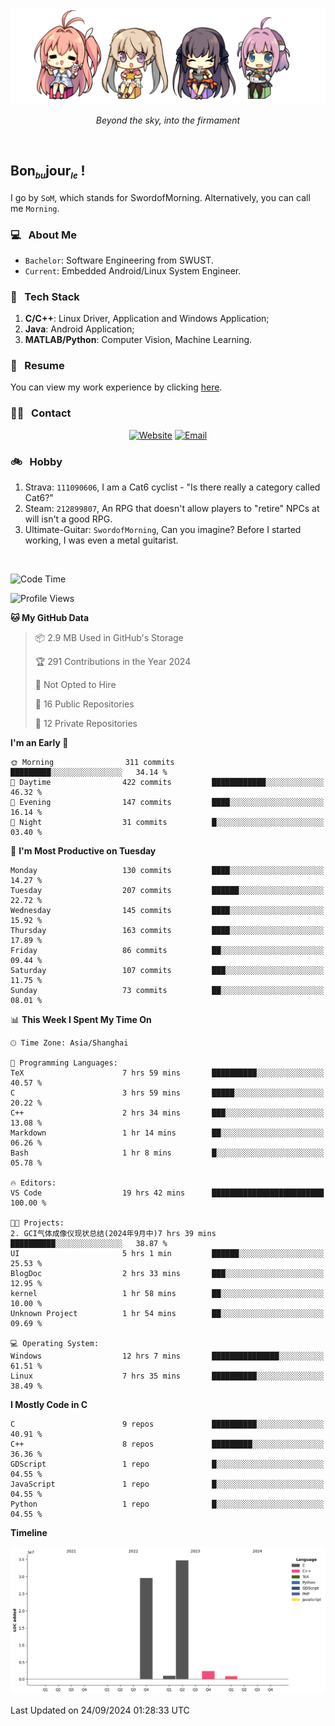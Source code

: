<img src="./pic/Aokana.png">
<p align="center"><em>Beyond the sky, into the firmament</em></p>

<br/>

## Bon<sub><em><font size=2>bu</font></em></sub>jour<sub><em><font size=2>le</font></em></sub> !

I go by `SoM`, which stands for SwordofMorning. Alternatively, you can call me `Morning`.

### 💻 &nbsp; About Me

- `Bachelor`: Software Engineering from SWUST.
- `Current`: Embedded Android/Linux System Engineer.

### 🔧 &nbsp; Tech Stack

1. **C/C++**: Linux Driver, Application and Windows Application;
2. **Java**: Android Application;
3. **MATLAB/Python**: Computer Vision, Machine Learning.

### 📝 &nbsp; Resume

You can view my work experience by clicking <a href="https://swordofmorning.com/index.php/contact/">here</a>.

### 🤝🏻 &nbsp; Contact

<p align="center">
<a href="https://swordofmorning.com/"><img alt="Website" src="https://img.shields.io/badge/Website-swordofmorning.com-blue?style=flat-square&logo=google-chrome"></a>
<a href="mailto:master@xiaojintao.email
"><img alt="Email" src="https://img.shields.io/badge/Email-master@xiaojintao.email-blue?style=flat-square&logo=gmail"></a>
</p>

### 🚲 &nbsp; Hobby

1. Strava: `111090606`, I am a Cat6 cyclist - "Is there really a category called Cat6?"
2. Steam: `212899807`, An RPG that doesn't allow players to "retire" NPCs at will isn't a good RPG.
3. Ultimate-Guitar: `SwordofMorning`, Can you imagine? Before I started working, I was even a metal guitarist.

<br/>

<!--START_SECTION:waka-->
![Code Time](http://img.shields.io/badge/Code%20Time-163%20hrs%2053%20mins-blue)

![Profile Views](http://img.shields.io/badge/Profile%20Views-0-blue)

**🐱 My GitHub Data** 

> 📦 2.9 MB Used in GitHub's Storage 
 > 
> 🏆 291 Contributions in the Year 2024
 > 
> 🚫 Not Opted to Hire
 > 
> 📜 16 Public Repositories 
 > 
> 🔑 12 Private Repositories 
 > 
**I'm an Early 🐤** 

```text
🌞 Morning                311 commits         █████████░░░░░░░░░░░░░░░░   34.14 % 
🌆 Daytime                422 commits         ████████████░░░░░░░░░░░░░   46.32 % 
🌃 Evening                147 commits         ████░░░░░░░░░░░░░░░░░░░░░   16.14 % 
🌙 Night                  31 commits          █░░░░░░░░░░░░░░░░░░░░░░░░   03.40 % 
```
📅 **I'm Most Productive on Tuesday** 

```text
Monday                   130 commits         ████░░░░░░░░░░░░░░░░░░░░░   14.27 % 
Tuesday                  207 commits         ██████░░░░░░░░░░░░░░░░░░░   22.72 % 
Wednesday                145 commits         ████░░░░░░░░░░░░░░░░░░░░░   15.92 % 
Thursday                 163 commits         ████░░░░░░░░░░░░░░░░░░░░░   17.89 % 
Friday                   86 commits          ██░░░░░░░░░░░░░░░░░░░░░░░   09.44 % 
Saturday                 107 commits         ███░░░░░░░░░░░░░░░░░░░░░░   11.75 % 
Sunday                   73 commits          ██░░░░░░░░░░░░░░░░░░░░░░░   08.01 % 
```


📊 **This Week I Spent My Time On** 

```text
🕑︎ Time Zone: Asia/Shanghai

💬 Programming Languages: 
TeX                      7 hrs 59 mins       ██████████░░░░░░░░░░░░░░░   40.57 % 
C                        3 hrs 59 mins       █████░░░░░░░░░░░░░░░░░░░░   20.22 % 
C++                      2 hrs 34 mins       ███░░░░░░░░░░░░░░░░░░░░░░   13.08 % 
Markdown                 1 hr 14 mins        ██░░░░░░░░░░░░░░░░░░░░░░░   06.26 % 
Bash                     1 hr 8 mins         █░░░░░░░░░░░░░░░░░░░░░░░░   05.78 % 

🔥 Editors: 
VS Code                  19 hrs 42 mins      █████████████████████████   100.00 % 

🐱‍💻 Projects: 
2. GCI气体成像仪现状总结(2024年9月中)7 hrs 39 mins       ██████████░░░░░░░░░░░░░░░   38.87 % 
UI                       5 hrs 1 min         ██████░░░░░░░░░░░░░░░░░░░   25.53 % 
BlogDoc                  2 hrs 33 mins       ███░░░░░░░░░░░░░░░░░░░░░░   12.95 % 
kernel                   1 hr 58 mins        ██░░░░░░░░░░░░░░░░░░░░░░░   10.00 % 
Unknown Project          1 hr 54 mins        ██░░░░░░░░░░░░░░░░░░░░░░░   09.69 % 

💻 Operating System: 
Windows                  12 hrs 7 mins       ███████████████░░░░░░░░░░   61.51 % 
Linux                    7 hrs 35 mins       ██████████░░░░░░░░░░░░░░░   38.49 % 
```

**I Mostly Code in C** 

```text
C                        9 repos             ██████████░░░░░░░░░░░░░░░   40.91 % 
C++                      8 repos             █████████░░░░░░░░░░░░░░░░   36.36 % 
GDScript                 1 repo              █░░░░░░░░░░░░░░░░░░░░░░░░   04.55 % 
JavaScript               1 repo              █░░░░░░░░░░░░░░░░░░░░░░░░   04.55 % 
Python                   1 repo              █░░░░░░░░░░░░░░░░░░░░░░░░   04.55 % 
```



**Timeline**

![Lines of Code chart](https://raw.githubusercontent.com/SwordofMorning/SwordofMorning/main/assets/bar_graph.png)


 Last Updated on 24/09/2024 01:28:33 UTC
<!--END_SECTION:waka-->

